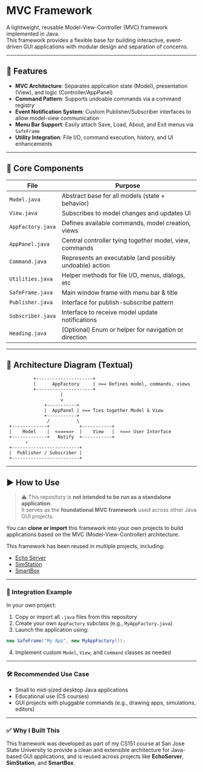 # MVC Framework

A lightweight, reusable Model-View-Controller (MVC) framework implemented in Java.  
This framework provides a flexible base for building interactive, event-driven GUI applications with modular design and separation of concerns.

---

## 🎯 Features

- **MVC Architecture**: Separates application state (Model), presentation (View), and logic (Controller/AppPanel)
- **Command Pattern**: Supports undoable commands via a command registry
- **Event Notification System**: Custom Publisher/Subscriber interfaces to allow model-view communication
- **Menu Bar Support**: Easily attach Save, Load, About, and Exit menus via `SafeFrame`
- **Utility Integration**: File I/O, command execution, history, and UI enhancements

---

## 📁 Core Components

| File              | Purpose |
|-------------------|---------|
| `Model.java`      | Abstract base for all models (state + behavior) |
| `View.java`       | Subscribes to model changes and updates UI |
| `AppFactory.java` | Defines available commands, model creation, views |
| `AppPanel.java`   | Central controller tying together model, view, commands |
| `Command.java`    | Represents an executable (and possibly undoable) action |
| `Utilities.java`  | Helper methods for file I/O, menus, dialogs, etc |
| `SafeFrame.java`  | Main window frame with menu bar & title |
| `Publisher.java`  | Interface for publish-subscribe pattern |
| `Subscriber.java` | Interface to receive model update notifications |
| `Heading.java`    | (Optional) Enum or helper for navigation or direction |

---

## 🔄 Architecture Diagram (Textual)

              +---------------------+
              |      AppFactory     | <== Defines model, commands, views
              +---------------------+
                        |
                        v
                  +-----------+
                  |  AppPanel | <== Ties together Model & View
                  +-----------+
                   /          \
     +-------------+           +-----------+
     |    Model    |  <=====>  |    View   |  <==> User Interface
     +-------------+   Notify  +-----------+
           ↑
     +-------------------------+
     |  Publisher / Subscriber |
     +-------------------------+


---

## ▶️ How to Use

> ⚠️ This repository is **not intended to be run as a standalone application**.  
> It serves as the **foundational MVC framework** used across other Java GUI projects.

You can **clone or import** this framework into your own projects to build applications based on the MVC (Model-View-Controller) architecture.

This framework has been reused in multiple projects, including:

- [Echo Server](https://github.com/YesongJang/Echo-Server)
- [SimStation](#) 
- [SmartBox](#)

---

### 🔧 Integration Example

In your own project:
1. Copy or import all `.java` files from this repository
2. Create your own `AppFactory` subclass (e.g., `MyAppFactory.java`)
3. Launch the application using:

```java
new SafeFrame("My App", new MyAppFactory());
```
4. Implement custom ```Model```, ```View```, and ```Command``` classes as needed

---

### 🛠 Recommended Use Case

- Small to mid-sized desktop Java applications
- Educational use (CS courses)
- GUI projects with pluggable commands (e.g., drawing apps, simulations, editors)

---

### ✅ Why I Built This

This framework was developed as part of my CS151 course at San Jose State University
to provide a clean and extensible architecture for Java-based GUI applications,
and is reused across projects like **EchoServer**, **SimStation**, and **SmartBox**.


